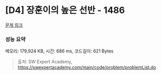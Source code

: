 # [D4] 장훈이의 높은 선반 - 1486 

[문제 링크](https://swexpertacademy.com/main/code/problem/problemDetail.do?contestProbId=AV2b7Yf6ABcBBASw) 

### 성능 요약

메모리: 179,924 KB, 시간: 686 ms, 코드길이: 621 Bytes



> 출처: SW Expert Academy, https://swexpertacademy.com/main/code/problem/problemList.do
